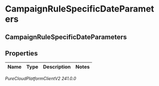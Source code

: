 # CampaignRuleSpecificDateParameters

## CampaignRuleSpecificDateParameters

## Properties

|Name | Type | Description | Notes|
|------------ | ------------- | ------------- | -------------|



_PureCloudPlatformClientV2 241.0.0_
